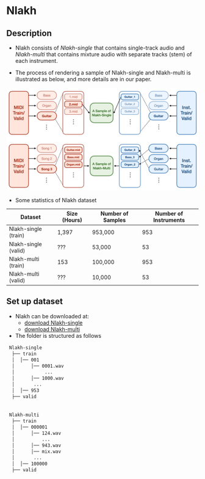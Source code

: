 # Nlakh

## Description

- Nlakh consists of *Nlakh-single* that contains single-track audio and *Nlakh-multi* that contains mixture audio with separate tracks (stem) of each instrument.

- The process of rendering a sample of Nlakh-single and Nlakh-multi is illustrated as below, and more details are in our paper.

<img src="./nlakh.png" width="700" />


- Some statistics of Nlakh dataset

| Dataset | Size (Hours) | Number of Samples | Number of Instruments |
|------|------|------|------|
| Nlakh-single (train) | 1,397 | 953,000 | 953 | 
| Nlakh-single (valid) | ??? | 53,000 | 53 |
| Nlakh-multi (train) | 153 | 100,000 | 953 |
| Nlakh-multi (valid) | ??? | 10,000 | 53 |


## Set up dataset
- Nlakh can be downloaded at:
    - [download Nlakh-single](https://drive.google.com/file/d/14Uav5LlZWvmqYEJenz4xDQMC7kjbszPC/view?usp=share_link)
    - [download Nlakh-multi](https://drive.google.com/file/d/1MZBqvampGCkjZpCTMOXY517ymo0laiBc/view?usp=share_link)
- The folder is structured as follows
```
 Nlakh-single
  ├── train
  │  │── 001
  │      │── 0001.wav 
  │           ...
  │      │── 1000.wav
  │       ...
  │  │── 953
  ├── valid
  
  
 Nlakh-multi
  ├── train
  │  │── 000001
  │      │── 124.wav 
  │          ...
  │      │── 943.wav
  │      │── mix.wav
  │       ...
  │  │── 100000
  ├── valid
  
  ```
